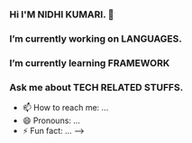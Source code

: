 ### Hi I'M NIDHI KUMARI. 👋
### I’m currently working on LANGUAGES.
### I’m currently learning FRAMEWORK

### Ask me about TECH RELATED STUFFS.
- 📫 How to reach me: ...
- 😄 Pronouns: ...
- ⚡ Fun fact: ...
-->
